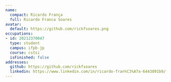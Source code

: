 ```yaml
---
name:
  compact: Ricardo França
  full: Ricardo Franca Soares
avatar:
  default: https://github.com/rickfsoares.png
occupations:
- id: 20212370047
  type: student
  campus: ifpb-jp
  course: cstsi
  isFinished: false
addresses:
  github: https://github.com/rickfsoares
  linkedin: https://www.linkedin.com/in/ricardo-fran%C3%A7a-6443891b9/
---
```

